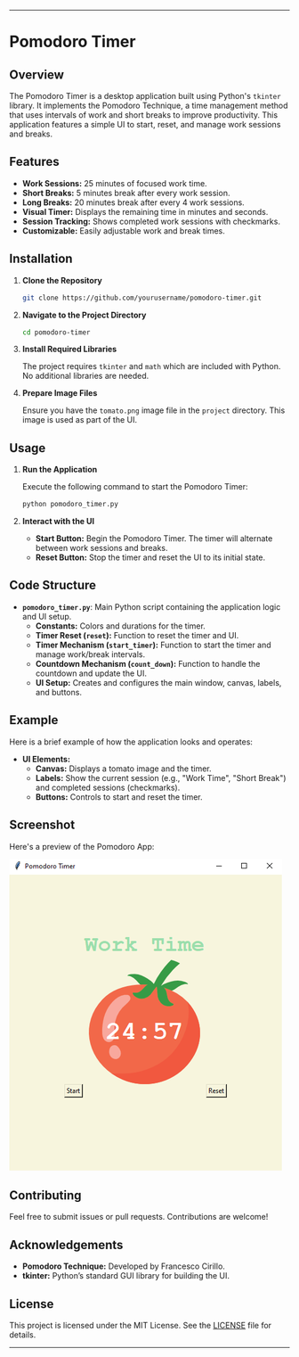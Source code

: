 
---

# Pomodoro Timer

## Overview

The Pomodoro Timer is a desktop application built using Python's `tkinter` library. It implements the Pomodoro Technique, a time management method that uses intervals of work and short breaks to improve productivity. This application features a simple UI to start, reset, and manage work sessions and breaks. 

## Features

- **Work Sessions:** 25 minutes of focused work time.
- **Short Breaks:** 5 minutes break after every work session.
- **Long Breaks:** 20 minutes break after every 4 work sessions.
- **Visual Timer:** Displays the remaining time in minutes and seconds.
- **Session Tracking:** Shows completed work sessions with checkmarks.
- **Customizable:** Easily adjustable work and break times.

## Installation

1. **Clone the Repository**

   ```bash
   git clone https://github.com/yourusername/pomodoro-timer.git
   ```

2. **Navigate to the Project Directory**

   ```bash
   cd pomodoro-timer
   ```

3. **Install Required Libraries**

   The project requires `tkinter` and `math` which are included with Python. No additional libraries are needed.

4. **Prepare Image Files**

   Ensure you have the `tomato.png` image file in the `project` directory. This image is used as part of the UI.

## Usage

1. **Run the Application**

   Execute the following command to start the Pomodoro Timer:

   ```bash
   python pomodoro_timer.py
   ```

2. **Interact with the UI**

   - **Start Button:** Begin the Pomodoro Timer. The timer will alternate between work sessions and breaks.
   - **Reset Button:** Stop the timer and reset the UI to its initial state.

## Code Structure

- **`pomodoro_timer.py`**: Main Python script containing the application logic and UI setup.
  - **Constants:** Colors and durations for the timer.
  - **Timer Reset (`reset`):** Function to reset the timer and UI.
  - **Timer Mechanism (`start_timer`):** Function to start the timer and manage work/break intervals.
  - **Countdown Mechanism (`count_down`):** Function to handle the countdown and update the UI.
  - **UI Setup:** Creates and configures the main window, canvas, labels, and buttons.

## Example

Here is a brief example of how the application looks and operates:

- **UI Elements:**
  - **Canvas:** Displays a tomato image and the timer.
  - **Labels:** Show the current session (e.g., "Work Time", "Short Break") and completed sessions (checkmarks).
  - **Buttons:** Controls to start and reset the timer.

## Screenshot

Here's a preview of the Pomodoro App:

![Application Screenshot](images/img.png)

## Contributing

Feel free to submit issues or pull requests. Contributions are welcome!

## Acknowledgements

- **Pomodoro Technique:** Developed by Francesco Cirillo.
- **tkinter:** Python’s standard GUI library for building the UI.


## License

This project is licensed under the MIT License. See the [LICENSE](LICENSE) file for details.

---

